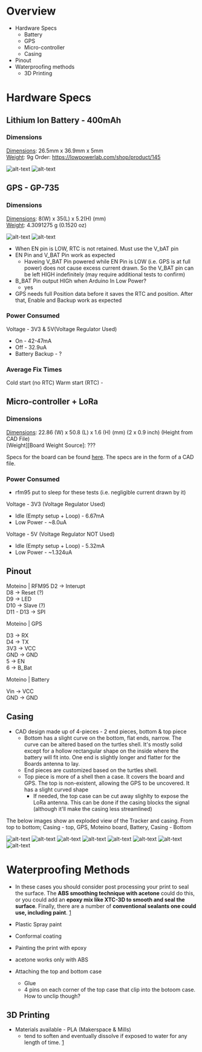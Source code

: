 # Overview
* Hardware Specs
	* Battery
	* GPS
	* Micro-controller
	* Casing
* Pinout
* Waterproofing methods
	* 3D Printing


# Hardware Specs
## Lithium Ion Battery - 400mAh
### Dimensions
[Dimensions][Battery Dimensions Source]: 26.5mm x 36.9mm x 5mm  
[Weight][Battery Weight Source]: 9g
Order: https://lowpowerlab.com/shop/product/145

![alt-text][Battery Image]
![alt-text][Battery Specs]

## GPS - GP-735
### Dimensions

[Dimensions][GPS Dimension Source]: 8(W) x 35(L) x 5.2(H) (mm)  
[Weight][GPS Weight Source]: 4.3091275 g (0.1520 oz)

![alt-text][GPS Image]
![alt-text][GPS Specs]

* When EN pin is LOW, RTC is not retained. Must use the V_bAT pin
* EN Pin and V_BAT Pin work as expected
	* Haveing V_BAT Pin powered while EN Pin is LOW (i.e. GPS is at full power) does not cause excess current drawn. So the V_BAT pin can be left HIGH indefinitely (may require additional tests to confirm)
* B_BAT Pin output HIGh when Arduino In Low Power?
	* yes
* GPS needs full Position data before it saves the RTC and position. After that, Enable and Backup work as expected



### Power Consumed


Voltage - 3V3 & 5V(Voltage Regulator Used)
* On - 42-47mA
* Off - 32.9uA
* Battery Backup - ?
	

### Average Fix Times

Cold start (no RTC)
Warm start (RTC) - 

## Micro-controller + LoRa
### Dimensions
[Dimensions][Board Dimension Source]: 22.86 (W) x 50.8 (L) x 1.6 (H) (mm) (2 x 0.9 inch) (Height from CAD File)  
[Weight][Board Weight Source]: ???

Specs for the board can be found [here][Board Specs]. The specs are in the form of a CAD file.

### Power Consumed
* rfm95 put to sleep for these tests (i.e. negligible current drawn by it)

Voltage - 3V3 (Voltage Regulator Used)
* Idle (Empty setup + Loop) - 6.67mA
* Low Power - ~8.0uA

Voltage - 5V (Voltage Regulator NOT Used)
* Idle (Empty setup + Loop) - 5.32mA
* Low Power - ~1.324uA



## Pinout


Moteino | RFM95
D2 -> Interupt  
D8 -> Reset (?)  
D9 -> LED  
D10 -> Slave (?)  
D11 - D13 -> SPI  



Moteino | GPS  

D3 -> RX  
D4 -> TX  
3V3 -> VCC  
GND -> GND  
5 -> EN  
6 -> B_Bat  


Moteino | Battery  

Vin -> VCC  
GND -> GND  

## Casing

* CAD design made up of 4-pieces - 2 end pieces, bottom & top piece
	* Bottom has a slight curve on the bottom, flat ends, narrow. The curve can be altered based on the turtles shell. It's mostly solid except for a hollow rectangular shape on the inside where the battery will fit into. One end is slightly longer and flatter for the Boards antenna to lay.
	* End pieces are customized based on the turtles shell. 
	* Top piece is more of a shell then a case. It covers the board and GPS. The top is non-existent, allowing the GPS to be uncovered. It has a slight curved shape 
		* If needed, the top case can be cut away slighlty to expose the LoRa antenna. This can be done if the casing blocks the signal (although it'll make the casing less streamlined) 


The below images show an exploded view of the Tracker and casing. From top to bottom; Casing - top, GPS, Moteino board, Battery, Casing - Bottom

![alt-text][View1]
![alt-text][View2]
![alt-text][View3]
![alt-text][View4]
![alt-text][View5]
![alt-text][View6]
![alt-text][View7]
![alt-text][View8]

# Waterproofing Methods

*  In these cases you should consider post processing your print to seal the surface. The **ABS smoothing technique with acetone** could do this, or you could add an **epoxy mix like XTC-3D to smooth and seal the surface**. Finally, there are a number of **conventional sealants one could use, including paint**. [1]

* Plastic Spray paint
* Conformal coating
* Painting the print with epoxy

* acetone works only with ABS


* Attaching the top and bottom case
	* Glue
	* 4 pins on each corner of the top case that clip into the botoom case. How to unclip though?

## 3D Printing

* Materials available - PLA (Makerspace & Mills)
	* tend to soften and eventually dissolve if exposed to water for any length of time. [1]



[Battery Dimensions Source]: https://www.sparkfun.com/products/13851
[Battery Weight Source]: https://www.canadarobotix.com/products/940?variant=14423573397553
[Battery Image]: https://i.ibb.co/bWXy8mQ/Battery-Image.jpg
[Battery Specs]: https://i.ibb.co/8M1JmK7/Battery-Specs.png

[GPS Dimension Source]: https://www.sparkfun.com/products/13670
[GPS Weight Source]: https://www.amazon.com/GPS-Modules-Receiver-Channel-GPS-13670/dp/B07QC5HL1D
[GPS Image]: https://i.ibb.co/TtLrFxD/GPS-Image.png
[GPS Specs]: https://i.ibb.co/7NC8dyF/GPS-Dimensions.png


[Board Dimension Source]: https://lowpowerlab.com/shop/product/145
[Board Image]: https://i.ibb.co/sg7LxYL/Moteino-Board-with-Trace-Antenna.png
[Board Specs]: https://lowpowerlab.com/guide/moteino/design-files/


[View1]:https://i.ibb.co/RcnK4N8/View1.png
[View2]:https://i.ibb.co/mXG7mpS/View2.png
[View3]:https://i.ibb.co/89PmXMY/View3.png
[View4]:https://i.ibb.co/mBGmSBq/View4.png
[View5]:https://i.ibb.co/8xTZkHZ/View5.png
[View6]:https://i.ibb.co/10kK3cs/View6.png
[View7]:https://i.ibb.co/5s4s3Yg/View7.png
[View8]:https://i.ibb.co/RBQY0Yx/View8.png


[Vapor Polishing ABS 3D Printer Filament]: https://www.matterhackers.com/articles/how-to-vapor-polishing
[Mouldable Glue]: https://sugru.com/about


[1]: https://www.fabbaloo.com/blog/2017/10/19/waterproofing-your-3d-prints